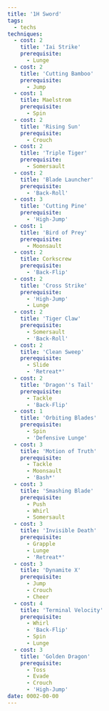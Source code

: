 ```yaml
---
title: '1H Sword'
tags:
  - techs
techniques:
  - cost: 2
    title: 'Iai Strike'
    prerequisite:
      - Lunge
  - cost: 2
    title: 'Cutting Bamboo'
    prerequisite:
      - Jump
  - cost: 1
    title: Maelstrom
    prerequisite:
      - Spin
  - cost: 2
    title: 'Rising Sun'
    prerequisite:
      - Crouch
  - cost: 2
    title: 'Triple Tiger'
    prerequisite:
      - Somersault
  - cost: 2
    title: 'Blade Launcher'
    prerequisite:
      - 'Back-Roll'
  - cost: 3
    title: 'Cutting Pine'
    prerequisite:
      - 'High-Jump'
  - cost: 1
    title: 'Bird of Prey'
    prerequisite:
      - Moonsault
  - cost: 2
    title: Corkscrew
    prerequisite:
      - 'Back-Flip'
  - cost: 2
    title: 'Cross Strike'
    prerequisite:
      - 'High-Jump'
      - Lunge
  - cost: 2
    title: 'Tiger Claw'
    prerequisite:
      - Somersault
      - 'Back-Roll'
  - cost: 2
    title: 'Clean Sweep'
    prerequisite:
      - Slide
      - 'Retreat*'
  - cost: 2
    title: 'Dragon''s Tail'
    prerequisite:
      - Tackle
      - 'Back-Flip'
  - cost: 1
    title: 'Orbiting Blades'
    prerequisite:
      - Spin
      - 'Defensive Lunge'
  - cost: 3
    title: 'Motion of Truth'
    prerequisite:
      - Tackle
      - Moonsault
      - 'Bash*'
  - cost: 3
    title: 'Smashing Blade'
    prerequisite:
      - Push
      - Whirl
      - Somersault
  - cost: 3
    title: 'Invisible Death'
    prerequisite:
      - Grapple
      - Lunge
      - 'Retreat*'
  - cost: 3
    title: 'Dynamite X'
    prerequisite:
      - Jump
      - Crouch
      - Cheer
  - cost: 4
    title: 'Terminal Velocity'
    prerequisite:
      - Whirl
      - 'Back-Flip'
      - Spin
      - Lunge
  - cost: 3
    title: 'Golden Dragon'
    prerequisite:
      - Toss
      - Evade
      - Crouch
      - 'High-Jump'
date: 0002-00-00
---
```

